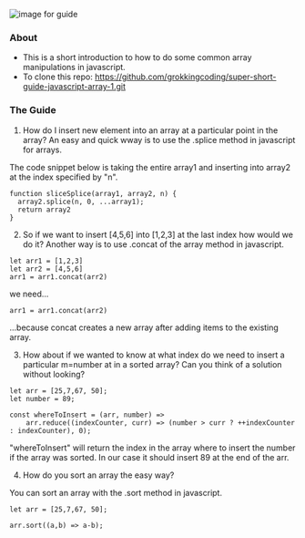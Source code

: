 ![image for guide](https://source.unsplash.com/I5b0wNCiDg4)

### About

- This is a short introduction to how to do some common array manipulations in javascript.
- To clone this repo: https://github.com/grokkingcoding/super-short-guide-javascript-array-1.git

### The Guide

1. How do I insert new element into an array at a particular point in the array? An easy and quick wway is to use the .splice method in javascript for arrays.

The code snippet below is taking the entire array1 and inserting into array2 at the index specified by "n".

```
function sliceSplice(array1, array2, n) {
  array2.splice(n, 0, ...array1);
  return array2
}
```

2. So if we want to insert [4,5,6] into [1,2,3] at the last index how would we do it? Another way is to use .concat of the array method in javascript.

```
let arr1 = [1,2,3]
let arr2 = [4,5,6]
arr1 = arr1.concat(arr2)
```

we need...

```
arr1 = arr1.concat(arr2)
```

...because concat creates a new array after adding items to the existing array.

3. How about if we wanted to know at what index do we need to insert a particular m=number at in a sorted array? Can you think of a solution without looking?

```
let arr = [25,7,67, 50];
let number = 89;

const whereToInsert = (arr, number) =>
    arr.reduce((indexCounter, curr) => (number > curr ? ++indexCounter : indexCounter), 0);

```

"whereToInsert" will return the index in the array where to insert the number if the array was sorted. In our case it should insert 89 at the end of the arr.

4. How do you sort an array the easy way?

You can sort an array with the .sort method in javascript.

```
let arr = [25,7,67, 50];

arr.sort((a,b) => a-b);

```
